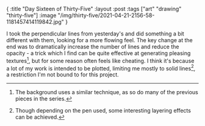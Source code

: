 {
:title "Day Sixteen of Thirty-Five"
:layout :post
:tags ["art" "drawing" "thirty-five"]
:image "/img/thirty-five/2021-04-21-2156-58-1181457414119842.jpg"
}

I took the perpendicular lines from yesterday's and did something a bit different with them, looking for a more flowing feel. The key change at the end was to dramatically increase the number of lines and reduce the opacity - a trick which I find can be quite effective at generating pleasing textures[^textures], but for some reason often feels like cheating. I think it's because a lot of my work is intended to be plotted, limiting me mostly to solid lines[^pens], a restriction I'm not bound to for this project.

[^textures]: The background uses a similar technique, as so do many of the previous pieces in the series.
[^pens]: Though depending on the pen used, some interesting layering effects can be achieved.
